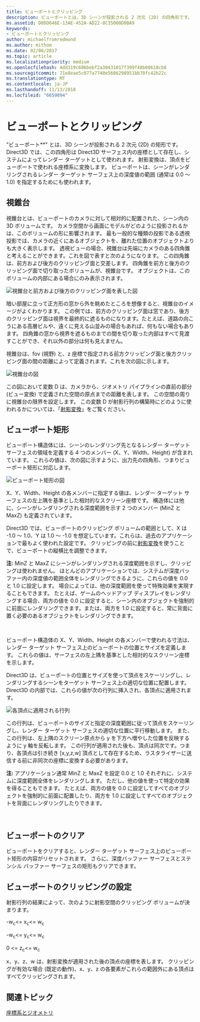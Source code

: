 ```yaml
---
title: ビューポートとクリッピング
description: ビューポートとは、3D シーンが投影される 2 次元 (2D) の四角形です。
ms.assetid: D0DD646E-13AE-452A-AD22-8C35000D0BA9
keywords:
- ビューポートとクリッピング
author: michaelfromredmond
ms.author: mithom
ms.date: 02/08/2017
ms.topic: article
ms.localizationpriority: medium
ms.openlocfilehash: 4dd319c686bebf2a30431017f399f48b08618cb6
ms.sourcegitcommit: 71e8eae5c077a7740e5606298951bb78fc42b22c
ms.translationtype: MT
ms.contentlocale: ja-JP
ms.lasthandoff: 11/13/2018
ms.locfileid: "6659894"
---
```

# <a name="viewports-and-clipping"></a>ビューポートとクリッピング


"ビューポート**" とは、3D シーンが投影される 2 次元 (2D) の矩形です。 Direct3D では、この四角形は Direct3D サーフェス内の座標として存在し、システムによってレンダー ターゲットとして使われます。 射影変換は、頂点をビューポートで使われる座標系に変換します。 ビューポートは、シーンがレンダリングされるレンダー ターゲット サーフェス上の深度値の範囲 (通常は 0.0 ～ 1.0) を指定するためにも使われます。

## <a name="span-idtheviewingfrustumspanspan-idtheviewingfrustumspanspan-idtheviewingfrustumspanthe-viewing-frustum"></a><span id="The_Viewing_Frustum"></span><span id="the_viewing_frustum"></span><span id="THE_VIEWING_FRUSTUM"></span>視錐台


視錐台とは、ビューポートのカメラに対して相対的に配置された、シーン内の 3D ボリュームです。 カメラ空間から画面にモデルがどのように投影されるかは、このボリュームの形に影響されます。 最も一般的な種類の投影である透視投影では、カメラの近くにあるオブジェクトを、離れた位置のオブジェクトよりも大きく表示します。 透視ビューの場合、視錐台は先端にカメラのある四角錐と考えることができます。これを図で表すと次のようになります。 この四角錐は、前方および後方のクリッピング面と交差します。 四角錐を前方と後方のクリッピング面で切り取ったボリュームが、視錐台です。 オブジェクトは、このボリュームの内部にある場合にのみ表示されます。

![視錐台と前方および後方のクリッピング面を表した図](images/frustum.png)

暗い部屋に立って正方形の窓から外を眺めたところを想像すると、視錐台のイメージがよくわかります。 この例では、前方のクリッピング面は窓であり、後方のクリッピング面は視界を最終的に遮るものになります。たとえば、道路の向こうにある高層ビルや、遠くに見える山並みの場合もあれば、何もない場合もあります。 四角錐の窓から視界を遮るものまでの間を切り取った内部はすべて見渡すことができ、それ以外の部分は何も見えません。

視錐台は、fov (視野) と、z 座標で指定される前方クリッピング面と後方クリッピング面の間の距離によって定義されます。これを次の図に示します。

![視錐台の図](images/fovdiag.png)

この図において変数 D は、カメラから、ジオメトリ パイプラインの直前の部分 (ビュー変換) で定義された空間の原点までの距離を表します。 この空間の周りに視錐台の限界を設定します。 この変数 D が射影行列の構築時にどのように使われるかについては、「[射影変換](projection-transform.md)」をご覧ください。

## <a name="span-idviewportrectanglespanspan-idviewportrectanglespanspan-idviewportrectanglespanviewport-rectangle"></a><span id="Viewport_Rectangle"></span><span id="viewport_rectangle"></span><span id="VIEWPORT_RECTANGLE"></span>ビューポート矩形


ビューポート構造体には、シーンのレンダリング先となるレンダー ターゲット サーフェスの領域を定義する 4 つのメンバー (X、Y、Width、Height) が含まれています。 これらの値は、次の図に示すように、出力先の四角形、つまりビューポート矩形に対応します。

![ビューポート矩形の図](images/destrect.png)

X、Y、Width、Height の各メンバーに指定する値は、レンダー ターゲット サーフェスの左上隅を基準とした相対的なスクリーン座標です。 構造体には他に、シーンがレンダリングされる深度範囲を示す 2 つのメンバー (MinZ と MaxZ) も定義されています。

Direct3D では、ビューポートのクリッピング ボリュームの範囲として、X は -1.0 ～ 1.0、Y は 1.0 ～ -1.0 を想定しています。これらは、過去のアプリケーションで最もよく使われた設定です。 クリッピングの前に[射影変換](projection-transform.md)を使うことで、ビューポートの縦横比を調整できます。

**注:**  MinZ と MaxZ にシーンがレンダリングされる深度範囲を示すし、クリッピングは使われません。 ほとんどのアプリケーションでは、システムが深度バッファー内の深度値の範囲全体をレンダリングできるように、これらの値を 0.0 と 1.0 に設定します。 場合によっては、他の深度範囲を使って特殊効果を実現することもできます。 たとえば、ゲームのヘッドアップ ディスプレイをレンダリングする場合、両方の値を 0.0 に設定すると、シーン内のオブジェクトを強制的に前面にレンダリングできます。または、両方を 1.0 に設定すると、常に背面に置く必要のあるオブジェクトをレンダリングできます。

 

ビューポート構造体の X、Y、Width、Height の各メンバーで使われる寸法は、レンダー ターゲット サーフェス上のビューポートの位置とサイズを定義します。 これらの値は、サーフェスの左上隅を基準とした相対的なスクリーン座標を示します。

Direct3D は、ビューポートの位置とサイズを使って頂点をスケーリングし、レンダリングするシーンをターゲット サーフェス上の適切な位置に配置します。 Direct3D の内部では、これらの値が次の行列に挿入され、各頂点に適用されます。

![各頂点に適用される行列](images/vpscale.png)

この行列は、ビューポートのサイズと指定の深度範囲に従って頂点をスケーリングし、レンダー ターゲット サーフェスの適切な位置に平行移動します。 また、この行列は、左上隅のスクリーン原点から y を下方へ増やした位置を反映するように y 軸を反転します。 この行列が適用された後も、頂点は同次です。つまり、各頂点は引き続き \[x,y,z,w\] 頂点として存在するため、ラスタライザーに送信する前に非同次の座標に変換する必要があります。

**注:** アプリケーション通常 MinZ と MaxZ を設定 0.0 と 1.0 それぞれに、システムに深度範囲全体をレンダリングします。 ただし、他の値を使って特定の効果を得ることもできます。 たとえば、両方の値を 0.0 に設定してすべてのオブジェクトを強制的に前面に配置したり、両方を 1.0 に設定してすべてのオブジェクトを背面にレンダリングしたりできます。

 

## <a name="span-idclearingaviewportspanspan-idclearingaviewportspanspan-idclearingaviewportspanclearing-a-viewport"></a><span id="Clearing_a_Viewport"></span><span id="clearing_a_viewport"></span><span id="CLEARING_A_VIEWPORT"></span>ビューポートのクリア


ビューポートをクリアすると、レンダー ターゲット サーフェス上のビューポート矩形の内容がリセットされます。 さらに、深度バッファー サーフェスとステンシル バッファー サーフェスの矩形もクリアできます。

## <a name="span-idsetuptheviewportforclippingspanspan-idsetuptheviewportforclippingspanspan-idsetuptheviewportforclippingspanset-up-the-viewport-for-clipping"></a><span id="Set_Up_the_Viewport_for_Clipping"></span><span id="set_up_the_viewport_for_clipping"></span><span id="SET_UP_THE_VIEWPORT_FOR_CLIPPING"></span>ビューポートのクリッピングの設定


射影行列の結果によって、次のように射影空間のクリッピング ボリュームが決まります。

-w<sub>c</sub>&lt;= x<sub>c</sub>&lt;= w<sub>c</sub>

-w<sub>c</sub>&lt;= y<sub>c</sub>&lt;= w<sub>c</sub>

0 &lt;= z<sub>c</sub>&lt;= w<sub>c</sub>

x、y、z、w は、射影変換が適用された後の頂点の座標を表します。 クリッピングが有効な場合 (既定の動作)、x、y、z の各要素がこれらの範囲外にある頂点はすべてクリッピングされます。

## <a name="span-idrelated-topicsspanrelated-topics"></a><span id="related-topics"></span>関連トピック


[座標系とジオメトリ](coordinate-systems-and-geometry.md)

 

 




